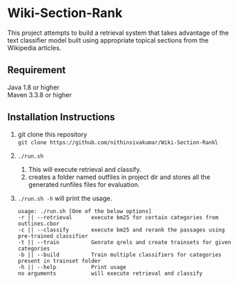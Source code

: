 # Wiki-Section-Rank
This project attempts to build a retrieval system that takes advantage of the text classifier model built using appropriate topical sections from the Wikipedia articles.

## Requirement
Java 1.8 or higher\
Maven 3.3.8 or higher

## Installation Instructions
1. git clone this repository\
``` git clone https://github.com/nithinsivakumar/Wiki-Section-Rank ```\
2. ``` ./run.sh ``` 
    1. This will execute retrieval and classify.
    2. creates a folder named outfiles in project dir and stores all the generated runfiles files for evaluation.
3. ``` ./run.sh -h ``` will print the usage.
  
   ```
   usage: ./run.sh [One of the below options]
   -r || --retrieval      execute bm25 for certain categories from outlines.cbor
   -c || --classify       execute bm25 and rerank the passages using pre-trained classifier
   -t || --train          Genrate qrels and create trainsets for given categories
   -b || --build          Train multiple classifiers for categories present in trainset folder
   -h || --help           Print usage
   no arguments           will execute retrieval and classify
   ```
